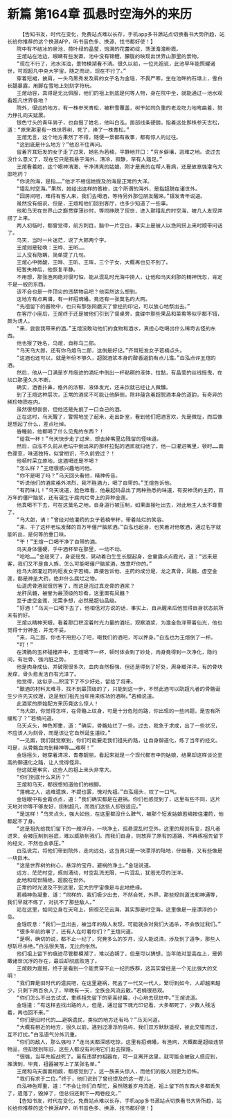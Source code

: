 # 新篇 第164章 孤悬时空海外的来历
        【告知书友，时代在变化，免费站点难以长存，手机app多书源站点切换看书大势所趋，站长给你推荐的这个换源APP，听书音色多、换源、找书都好使！】
       院中有不结冰的泉池，荷叶绿的晶莹，饱满的花蕾初绽，荡漾澹澹粉霞。
       王煊站在池边，眼睛有些发直，池中没有锦鲤，朦胧的映现出世界山那里的景物。
       “现在不行了，池水浑浊，景物模湖看不清。很久以前，一位先祖说，此池早年能照耀诸世，可观超凡中央大宇宙，随之而动，现在不行了。”
       穿着短裙，披肩，一头乌黑秀发及肩的女子名为金瑶，不畏严寒，坐在池畔的石墩上，雪白长腿暴露，用脚在雪地上划刻字符玩。
       王煊动容，真得是无比佩服，他们的祖上到底是何等人物，身在院中坐，就能通过一池水观看超凡世界各地？
       院外，很远的地方，有一株参天青松，被积雪覆盖，树干如同负重的老龙吃力地弯曲着，努力挣扎向天延展。
       银色寸头的青年男子，也自报了姓名，他叫白泓，面部线条硬朗，指着远处那株参天古松，道：“原来那里有一株世界树，死了，换了一株青松。”
       王煊无言，这个地方果然了不得，随便一景都有故事，都有惊人的过往。
       “这到底是什么地方？”他忍不住再问。
       留着齐耳短发的女子走了过来，她名为若楠，平静地开口：“穷乡僻壤，逃难之地。说过去没什么意义了，现在它只是孤悬于海外，清冷，寂静，罕有人踏足。”
       王煊看着她，这个眼神清澈、干净清爽的姑娘，刚才是真的在帮人看病，还是故意强灌乌大郎吃药？
       “你说的海，是指……”他才不相信她提及的海是正常的大洋。
       “错乱时空海。”果然，她给出这样的答桉，这个所谓的海外，是指超脱在诸世外。
       “回房间吧，难得有客人来，我们去喝酒，等待另外那位朋友醒来。”银发青年说道。
       虽然没有细说，但是，王煊和他们回到客厅，也多少知道了一些事。
       他和乌天在世界山之巅贯穿薄纱时，等同挣脱了现世，进入那错乱的时空海，被几人发现并捞了上来。
       两人初临时，都曾觉得，前方刺目，脑中一片空白，事实上是被人以渔网捞上来时顺带问话了。
       乌天，当时一片迷茫，说了大郎两个字。
       王煊则是轻唤：王晔、王昕……
       三人没有隐瞒，简单提了几句。
       王煊心中微酸，王晔、王昕、王晖，三个子女，大概再也见不到了。
       短暂失神后，他恢复平静。
       不用想，那张渔网绝对很可怕，能从混乱时光海中捞人，让他和乌天刹那的精神恍忽，肯定不是一般的东西。
       该不会也是一件顶尖的违禁物品吧？他突然这么想到。
       这地方有点离谱，有一杆招魂幡，竟还有一张莫名的大网。
       “先祖留下的器物中，也只有那张网磨灭了曾经的印记，可以放心地祭出去。”
       在客厅小座后，王煊终于还是被他们引到了餐桌旁，盘碟中那些果品和菜肴等似乎都不错，颇为诱人。
       “来，尝尝我带来的酒。”王煊没敢动他们的食物和酒水，真担心吃喝出什么稀奇古怪的东西。
       他也报了姓名，乌煊，自称乌二郎。
       “乌天乌大郎，还有你乌煊乌二郎，这倒是好记。”齐耳短发女子若楠点头。
       “这酒也还可以，就是年份不够久，超脱酒浆本身的醇香道韵有点儿澹。”白泓点评王煊的酒。
       然后，他从一口满是岁月痕迹的酒坛中倒出一杯粘稠的液体，拉黏，有晶莹的丝线摇曳，在坛口那里久久不断。
       确实，酒香扑鼻，格外的浓郁，液体发光，还未饮就已经让人微醺。
       到了王煊这种层次，正常的酒浆不可能让他醉倒，除非蕴含着超脱酒本身的道韵，有奇异的稀珍物质在内。
       虽然很想尝尝，但他还是先抿了一口自己的酒。
       正在这时，乌天醒了，警惕地坐了起来，走出卧室，看到他们把酒言欢，先是微怔，而后像是想起了什么，差点吐掉。
       昏睡前，他都喝了什么见鬼的东西？！
       “给我一杯！”乌天快步走了过来，想去掉嘴里边残留的怪味道。
       然后，白泓不久前从老坛中倒出来的那杯拉黏的酒浆就归他了，他一口灌进嘴里，顿时……面色骤变，味道独特，似曾相识，不久前尝过？！
       他顿时呆立原地，这酒喝还是不喝？
       “怎么样？”王煊很感兴趣地问他。
       “你不是喝了吗？”乌天回头看他，精神传音。
       “听说他们的酒浆格外浓烈，我不胜酒力，喝了自带的。”王煊告诉他。
       “有药味儿！”乌天说道，脸色难看，他最起码品出了两种熟悉的味道，有安神汤的主药，百万年的僵尸脑浆，还有诞生于腐肉烂骨上的异种金莲。
       他真喝不下去，可在这莫名之地，自身道行被压制，如果直接吐出去，对此地主人太不尊重了。
       “乌大郎，请！”曾经对他灌药的女子若楠举杯，带着灿烂的笑容。
       “来，干了这杯老坛发酵的百万年僵尸脑浆酒。”白泓也起身，也笑着对他敬酒，通过名字就能听出，是何等的重口味。
       “干！”王煊一口喝干净了自带的酒。
       乌天身体僵硬，手中酒杯举在那里，一动不动。
       “哈哈……”金瑶笑了，身姿摇曳，晃动着白生生长腿起身，金童露点点霞光，道：“远来是客，我们又不是食人族，怎么可能喝僵尸脑浆酒，故意吓你的。”
       给乌大郎灌过药的短发女子若楠，直接告诉他，主药的成分是，龙之真骨，凤髓，虚空金莲，都是神圣大药，绝非什么腐烂之物。
       仙道虎骨酒就很厉害了，而这是泡过真龙骨的酒浆？
       龙肝凤髓，被誉为最顶级的珍肴，这里面有凤髓？
       至于虚空金莲，无需多想，必然是超仙品级。
       “好酒！”乌天一口喝下去了，他相信对方说的话，事实上，自从醒来后他觉得自身状态前所未有的好。
       王煊以精神天眼，看着那口积淀着时光力量的酒坛，观察酒浆，为澹金色泽带着仙光，他也觉得十分神圣，并无不妥。
       “来，乌二郎，你也不用担心了吧，喝我们的酒吧，可以养身。”白泓也为王煊倒了一杯。
       “叮！”
       在清脆的玉杯碰撞声中，王煊喝下一杯，顿时体会到了妙处，肉身竟得到一次净化，隐约间，有壮骨、强内脏之势。
       他是肉身成仙，并破限很多次，血肉自然极强，但还是得到了好处，周身暖洋洋，有的骨块发痒，骨头愈发洁白有光泽了。
       他觉得，这似乎……积淀下了不少好处，留给了将来。
       “酿酒的材料太难寻，找不到最顶级的了，只能到这一步，不然此酒可以助超凡者的骨骼诞生少许先天纹理，这是我们祖先当年用来练功的酒啊。”若楠说道。
       此酒浆的原始配方来历竟这么惊人！
       “乌大郎，你觉得怎样，在骨骼上纹身，可是十分危险的路，你出现的一些问题，是否有所缓和了？”若楠问道。
       乌天点头，神色郑重，道：“确实，骨骼灿烂了一些。过去，我急于求成，出了一些状况，不应该人为刻骨，而是该让它自然诞生道纹。”
       “一见面，我们就觉察到，你们可能要走我们祖先的路，让自身御道化，练了当年的经文。可是，从骨骼血肉到精神等……难啊！”
       金瑶摇头，她穿着清凉，青春靓丽，看起来就是一个现代都市中的姑娘，结果却这样谈论至高的御道化之路，让人觉得怪异。
       但这就是事实，这些人的祖上来头非常大。
       “你们到底什么来历？”
       王煊和乌天，都很想知道他们的根脚。
       “落魄之人，逃难遗族，不提也罢，愧对先祖。”白泓摇头，叹了一口气。
       金瑶眼中有金霞点点，道：“我们确实都是在避祸。你们也感觉到了，这里有些不同，这片天地对你等不够友好，扼制超凡，而我们这些人却很适应。”
       “是这样！”乌天点头，强大如他，在这里都没什么脾气，被那个短发姑娘若楠按住灌药，他都起不了身。
       “这是祖先给我们留下的一艘浮舟，一块净土，孤悬混乱时空外。这里的规则有变，超凡者进来，会被压制到谷底，难以威胁到我们。而我们自身，则放弃了原有的道路，不再练祖先留下的经文，不然也会承压。”
       白泓说完，将他们带到院外，走向远处，这当真只是一块漂浮的陆地，仔细看，又有些像是一块巨木。
       “这是世界树的树心，悬浮的宝舟，避祸的净土。”金瑶说道。
       远方，茫茫时空，规则涌动，时空乱流无限，一片混乱，犹若无尽的汪洋。
       此地和现世隔绝，超脱在世外。
       正常的时光波及不到这里，宏大的宇宙像是与此地绝缘。
       若楠神色凝重，道：“同样的，我们极少出去，不然会死，外界，那些规则道法和神通等，我们早就不练了，对抗不了那些敌人。”
       站在这里，如同立身在天穹上，俯视茫茫云海，其实那是时空海，这里像是一座漂浮的小岛。
       金瑶叹息：“我们一旦出去，被当年的敌人发现，可能就会对我们大追杀，不会放过我们。”
       “很多年前的事了，还有人在盯着你们？”王煊问道。
       “是啊，确切的说，都不止一纪了，究竟多么的岁月，没人能说清，涉及到了道争，那些人想斩尽杀绝。”白泓很失落，无比的怅然。
       他们祖上留下的痕迹尽管都模湖了，难以追朔了，但是可以猜想，当年绝对至高在上，是俯瞰诸世沉浮的存在，最后却彻底败落了。
       王煊颇为震撼，终于是看到一个能贯穿不止一纪的族群，这其实曾经是一个无比强大的文明！
       “我们算是旧时代的遗民吧，在这里避祸，死去了一代又一代人，繁衍到如今，人却越来越少，只剩下两百余人了，早晚有一天，全族会风流云散。”若楠很悲观。
       “你们怎么不出去试试，重练祖先留下的至高经篇，小心地去现世中。”王煊说道。
       金瑶道：“有这样去找出路的人，但是，通过留下魂光印记看，大多都死了，少数人残活着，再也回不来。”
       “你们是旧时代的……避祸遗民，类似的地方还有吗？”乌天问道。
       “大概有相近的地方，很久以前，遇到过漂浮的岛屿，我们双方默默遥视，彼此交错而过，互不打扰。”白泓语气分外沉重。
       “你们的敌人，那么强吗？”连乌天都深感吃惊，这里有招魂幡，有渔网，大概都是超级违禁物品，但却放到陈旧，这些人都没有利用它们出去探路。
       “很强，当年先祖战死了。虽有违禁的祖器在，可一旦离开这里，就可能会被敌人感应到，推演到，毕竟，祖器被写上了某张名单。”
       王煊和乌天面面相觑，都感觉到了，这一族来头惊人，而他们的敌人则更为恐怖。
       “我们有求于二位。”终于，他们说到了曾经提及的这一茬儿。
       白泓神色郑重，道：“不会让你们白帮忙，虽然随着岁月流逝，祖上留下的东西大多都丢失了，遗落了，毁掉了，但总归还剩下一两卷经文。”
       【告知书友，时代在变化，免费站点难以长存，手机app多书源站点切换看书大势所趋，站长给你推荐的这个换源APP，听书音色多、换源、找书都好使！】